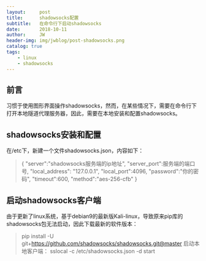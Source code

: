 ```yaml
---
layout:     post
title:      shadowsocks配置
subtitle:   在命令行下启动shadowsocks
date:       2018-10-11
author:     JW
header-img: img/jwblog/post-shadowsocks.png
catalog: true
tags:
    - linux
	- shadowsocks
---
```


## 前言
习惯于使用图形界面操作shadowsocks，然而，在某些情况下，需要在命令行下打开本地隧道代理服务器，因此，需要在本地安装和配置shadowsocks。

## shadowsocks安装和配置
在/etc下，新建一个文件shadowsocks.json，内容如下：
> {
> "server":"shadowsocks服务端的ip地址",
> "server_port":服务端的端口号,
> "local_address": "127.0.0.1",
> "local_port":4096,
> "password":"你的密码",
> "timeout":600,
> "method":"aes-256-cfb"
> }

## 启动shadowsocks客户端
由于更新了linux系统，基于debian9的最新版Kali-linux，导致原来pip库的shadowsocks包无法启动，因此下载最新的软件版本：
> pip install -U git+https://github.com/shadowsocks/shadowsocks.git@master
启动本地客户端：
sslocal -c /etc/shadowsocks.json -d start
